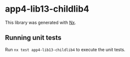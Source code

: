# app4-lib13-childlib4

This library was generated with [Nx](https://nx.dev).

## Running unit tests

Run `nx test app4-lib13-childlib4` to execute the unit tests.
